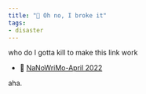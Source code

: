```yaml
---
title: "🐳 Oh no, I broke it"
tags:
- disaster
---
```


who do I gotta kill to make this link work

- 📕 [NaNoWriMo-April 2022](NaNoWriMo/NaNoWriMo-April-2022)

aha.